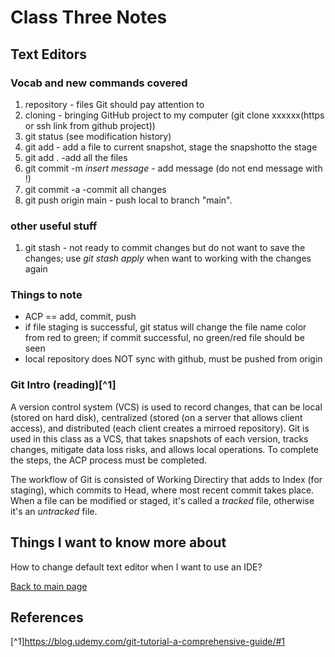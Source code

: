 # Class Three Notes

## Text Editors

### **Vocab and new commands covered**

1. repository - files Git should pay attention to
2. cloning - bringing GitHub project to my computer (git clone xxxxxx(https or ssh link from github project))
3. git status (see modification history)
4. git add - add a file to current snapshot, stage the snapshotto the stage
5. git add . -add all the files
6. git commit -m *insert message*  - add message (do not end message with !)
7. git commit -a -commit all changes
8. git push origin main - push local to branch "main".

### **other useful stuff**

1. git stash - not ready to commit changes but do not want to save the changes; use *git stash apply* when want to working with the changes again

### **Things to note**

- ACP == add, commit, push
- if file staging is successful, git status will change the file name color from red to green; if commit successful, no green/red file should be seen
- local repository does NOT sync with github, must be pushed from origin

### **Git Intro (reading)**[^1]

A version control system (VCS) is used to record changes, that can be local (stored on hard disk), centralized (stored (on a server that allows client access), and distributed (each client creates a mirroed repository). Git is used in this class as a VCS, that takes snapshots of each version, tracks changes, mitigate data loss risks, and allows local operations. To complete the steps, the ACP process must be completed.

The workflow of Git is consisted of Working Directiry that adds to Index (for staging), which commits to Head, where most recent commit takes place. When a file can be modified or staged, it's called a *tracked* file, otherwise it's an *untracked* file. 

## Things I want to know more about

How to change default text editor when I want to use an IDE?

 [Back to main page](https://mirandalu2020.github.io/reading-notes/)

## References

[^1]https://blog.udemy.com/git-tutorial-a-comprehensive-guide/#1
